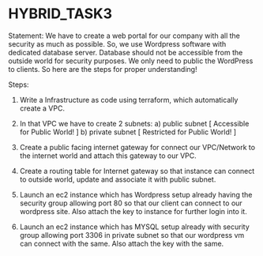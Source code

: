 # HYBRID_TASK3
Statement: We have to create a web portal for our company with all the security as much as possible.
So, we use Wordpress software with dedicated database server.
Database should not be accessible from the outside world for security purposes.
We only need to public the WordPress to clients.
So here are the steps for proper understanding!

Steps:
1) Write a Infrastructure as code using terraform, which automatically create a VPC.

2) In that VPC we have to create 2 subnets:
    a)  public  subnet [ Accessible for Public World! ] 
    b)  private subnet [ Restricted for Public World! ]

3) Create a public facing internet gateway for connect our VPC/Network to the internet world and attach this gateway to our VPC.

4) Create  a routing table for Internet gateway so that instance can connect to outside world, update and associate it with public subnet.

5) Launch an ec2 instance which has Wordpress setup already having the security group allowing  port 80 so that our client can connect to our wordpress site.
Also attach the key to instance for further login into it.

6) Launch an ec2 instance which has MYSQL setup already with security group allowing  port 3306 in private subnet so that our wordpress vm can connect with the same.
Also attach the key with the same.
